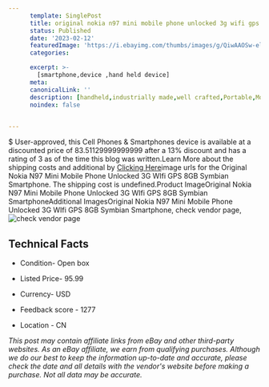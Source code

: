 ```yaml
---
      template: SinglePost
      title: original nokia n97 mini mobile phone unlocked 3g wifi gps 8gb symbian smartphone
      status: Published
      date: '2023-02-12'
      featuredImage: 'https://i.ebayimg.com/thumbs/images/g/QiwAAOSw-elhQJJZ/s-l225.jpg'
      categories: 

      excerpt: >-
        [smartphone,device ,hand held device]
      meta:
      canonicalLink: ''
      description: [handheld,industrially made,well crafted,Portable,Mobile,Compact,Convenient,Lightweight,Maneuverable,Man-portable,Miniature,Carriable,Hand-held,Light,Holdable,Transportable,Mobile device,Pocket-sized,On-the-go,Wireless,Cordless,Compact size,Convenient size, smartphone,device ,hand held device]
      noindex: false

        
---
```

$
    User-approved, this Cell Phones & Smartphones device is available at a discounted price of 83.51129999999999 after a 13% discount and has a rating of 3 as of the time this blog was written.Learn More about the shipping costs and additional by [Clicking Here](https://www.ebay.com/itm/144200782528?hash=item21930952c0%3Ag%3AQiwAAOSw-elhQJJZ&mkevt=1&mkcid=1&mkrid=711-53200-19255-0&campid=%253CePNCampaignId%253E&customid=%253CreferenceId%253E&toolid=10049)image urls for the Original Nokia N97 Mini Mobile Phone Unlocked 3G WIfi GPS 8GB Symbian Smartphone. The shipping cost is undefined.Product ImageOriginal Nokia N97 Mini Mobile Phone Unlocked 3G WIfi GPS 8GB Symbian SmartphoneAdditional ImagesOriginal Nokia N97 Mini Mobile Phone Unlocked 3G WIfi GPS 8GB Symbian Smartphone, check vendor page, ![check vendor page](https://origin-galleryplus.ebayimg.com/ws/web/144200782528_2_0_1/225x225.jpg,https://origin-galleryplus.ebayimg.com/ws/web/144200782528_3_0_1/225x225.jpg,https://origin-galleryplus.ebayimg.com/ws/web/144200782528_4_0_1/225x225.jpg,https://origin-galleryplus.ebayimg.com/ws/web/144200782528_5_0_1/225x225.jpg,https://origin-galleryplus.ebayimg.com/ws/web/144200782528_6_0_1/225x225.jpg,https://origin-galleryplus.ebayimg.com/ws/web/144200782528_7_0_1/225x225.jpg)
    
    

 ## Technical Facts 



     
      

 - Condition- Open box 


      

 - Listed Price- 95.99 


      

 - Currency- USD 


      

 - Feedback score - 1277 


      

 - Location - CN 


      
      

 *_This post may contain affiliate links from eBay and other third-party websites. As an eBay affiliate, we earn from qualifying purchases. Although we do our best to keep the information up-to-date and accurate, please check the date and all details with the vendor's website before making a purchase. Not all data may be accurate._*



    
    
    
    
    